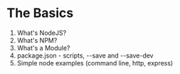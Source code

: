 # The Basics

1. What's NodeJS?
2. What's NPM?
3. What's a Module?
4. package.json - scripts, --save and --save-dev
5. Simple node examples (command line, http, express)
